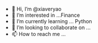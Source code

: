 - 👋 Hi, I’m @xiaveryao
- 👀 I’m interested in ...Finance   
- 🌱 I’m currently learning ... Python
- 💞️ I’m looking to collaborate on ...
- 📫 How to reach me ...

<!---
xiaveryao/xiaveryao is a ✨ special ✨ repository because its `README.md` (this file) appears on your GitHub profile.
You can click the Preview link to take a look at your changes.
--->
